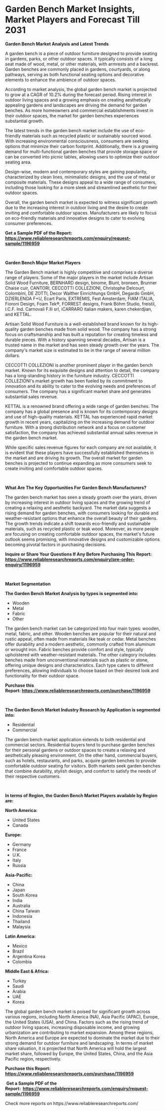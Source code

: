 <p><h1>Garden Bench Market Insights, Market Players and Forecast Till 2031</h1></p><p><strong>Garden Bench Market Analysis and Latest Trends</strong></p>
<p><p>A garden bench is a piece of outdoor furniture designed to provide seating in gardens, parks, or other outdoor spaces. It typically consists of a long seat made of wood, metal, or other materials, with armrests and a backrest. Garden benches are commonly placed in gardens, courtyards, or along pathways, serving as both functional seating options and decorative elements to enhance the ambience of outdoor spaces.</p><p>According to market analysis, the global garden bench market is projected to grow at a CAGR of 10.2% during the forecast period. Rising interest in outdoor living spaces and a growing emphasis on creating aesthetically appealing gardens and landscapes are driving the demand for garden benches. As more homeowners and commercial establishments invest in their outdoor spaces, the market for garden benches experiences substantial growth.</p><p>The latest trends in the garden bench market include the use of eco-friendly materials such as recycled plastic or sustainably sourced wood. With increasing environmental consciousness, consumers are seeking options that minimize their carbon footprint. Additionally, there is a growing demand for multi-functional garden benches that provide storage space or can be converted into picnic tables, allowing users to optimize their outdoor seating area.</p><p>Design-wise, modern and contemporary styles are gaining popularity, characterized by clean lines, minimalistic designs, and the use of metal or composite materials. These designs appeal to a wide range of consumers, including those looking for a more sleek and streamlined aesthetic for their outdoor spaces.</p><p>Overall, the garden bench market is expected to witness significant growth due to the increasing interest in outdoor living and the desire to create inviting and comfortable outdoor spaces. Manufacturers are likely to focus on eco-friendly materials and innovative designs to cater to evolving consumer preferences.</p></p>
<p><strong>Get a Sample PDF of the Report:&nbsp; <a href="https://www.reliableresearchreports.com/enquiry/request-sample/1196959">https://www.reliableresearchreports.com/enquiry/request-sample/1196959</a></strong></p>
<p>&nbsp;</p>
<p><strong>Garden Bench Major Market Players</strong></p>
<p><p>The Garden Bench market is highly competitive and comprises a diverse range of players. Some of the major players in the market include Artisan Solid Wood Furniture, BERNHARD design, binome, Blunt, bronsen, Brunner Chaise cuir, CANTORI, CECCOTTI COLLEZIONI, Christophe Delcourt, Colombini, DE ZOTTI, Decor Walther Einrichtungs GmbH, Degardo GmbH, DZIERLENGA F+U, Ecart Paris, EXTREMIS, Fest Amsterdam, FIAM ITALIA, Fioroni Design, Foam Tek®, FORREST designs, Frank Böhm Studio, freistil, I.C.F. Ind. Carnovali F.lli srl, iCARRARO italian makers, karen chekerdjian, and KETTAL.</p><p>Artisan Solid Wood Furniture is a well-established brand known for its high-quality garden benches made from solid wood. The company has a strong focus on craftsmanship and has built a reputation for creating timeless and durable pieces. With a history spanning several decades, Artisan is a trusted name in the market and has seen steady growth over the years. The company's market size is estimated to be in the range of several million dollars.</p><p>CECCOTTI COLLEZIONI is another prominent player in the garden bench market. Known for its exquisite designs and attention to detail, the company has a long-standing history in the furniture industry. CECCOTTI COLLEZIONI's market growth has been fueled by its commitment to innovation and its ability to cater to the evolving needs and preferences of consumers. The company has a significant market share and generates substantial sales revenue.</p><p>KETTAL is a renowned brand offering a wide range of garden benches. The company has a global presence and is known for its contemporary designs and use of high-quality materials. KETTAL has experienced rapid market growth in recent years, capitalizing on the increasing demand for outdoor furniture. With a strong distribution network and a focus on customer satisfaction, the company has achieved substantial annual sales revenue in the garden bench market.</p><p>While specific sales revenue figures for each company are not available, it is evident that these players have successfully established themselves in the market and are driving its growth. The overall market for garden benches is projected to continue expanding as more consumers seek to create inviting and comfortable outdoor spaces.</p></p>
<p>&nbsp;</p>
<p><strong>What Are The Key Opportunities For Garden Bench Manufacturers?</strong></p>
<p><p>The garden bench market has seen a steady growth over the years, driven by increasing interest in outdoor living spaces and the growing trend of creating a relaxing and aesthetic backyard. The market data suggests a rising demand for garden benches, with consumers looking for durable and weather-resistant options that enhance the overall beauty of their gardens. The growth trends indicate a shift towards eco-friendly and sustainable materials, such as recycled plastic or teak wood. Moreover, as more people are focusing on creating comfortable outdoor spaces, the market's future outlook seems promising, with innovative designs and customizable options becoming pivotal factors in purchasing decisions.</p></p>
<p><strong>Inquire or Share Your Questions If Any Before Purchasing This Report: <a href="https://www.reliableresearchreports.com/enquiry/pre-order-enquiry/1196959">https://www.reliableresearchreports.com/enquiry/pre-order-enquiry/1196959</a></strong></p>
<p>&nbsp;</p>
<p><strong>Market Segmentation</strong></p>
<p><strong>The Garden Bench Market Analysis by types is segmented into:</strong></p>
<p><ul><li>Wooden</li><li>Metal</li><li>Fabric</li><li>Other</li></ul></p>
<p><p>The garden bench market can be categorized into four main types: wooden, metal, fabric, and other. Wooden benches are popular for their natural and rustic appeal, often made from materials like teak or cedar. Metal benches offer durability and a modern aesthetic, commonly crafted from aluminum or wrought iron. Fabric benches provide comfort and style, typically upholstered with weather-resistant materials. The other category includes benches made from unconventional materials such as plastic or stone, offering unique designs and characteristics. Each type caters to different preferences, allowing individuals to choose based on their desired look and functionality for their outdoor space.</p></p>
<p><strong>Purchase this Report:&nbsp;<a href="https://www.reliableresearchreports.com/purchase/1196959">https://www.reliableresearchreports.com/purchase/1196959</a></strong></p>
<p>&nbsp;</p>
<p><strong>The Garden Bench Market Industry Research by Application is segmented into:</strong></p>
<p><ul><li>Residential</li><li>Commercial</li></ul></p>
<p><p>The garden bench market application extends to both residential and commercial sectors. Residential buyers tend to purchase garden benches for their personal gardens or outdoor spaces to create a relaxing and aesthetically pleasing environment. On the other hand, commercial buyers, such as hotels, restaurants, and parks, acquire garden benches to provide comfortable outdoor seating for visitors. Both markets seek garden benches that combine durability, stylish design, and comfort to satisfy the needs of their respective customers.</p></p>
<p>&nbsp;</p>
<p><strong>In terms of Region, the Garden Bench Market Players available by Region are:</strong></p>
<p>
    <p> <strong> North America: </strong>
        <ul>
            <li>United States</li>
            <li>Canada</li>
        </ul>
        </p> 
    <p> <strong> Europe: </strong>
        <ul>
            <li>Germany</li>
            <li>France</li>
            <li>U.K.</li>
            <li>Italy</li>
            <li>Russia</li>
        </ul>
        </p> 
    <p> <strong> Asia-Pacific: </strong>
        <ul>
            <li>China</li>
            <li>Japan</li>
            <li>South Korea</li>
            <li>India</li>
            <li>Australia</li>
            <li>China Taiwan</li>
            <li>Indonesia</li>
            <li>Thailand</li>
            <li>Malaysia</li>
        </ul>
        </p> 
    <p> <strong> Latin America: </strong>
        <ul>
            <li>Mexico</li>
            <li>Brazil</li>
            <li>Argentina Korea</li>
            <li>Colombia</li>
        </ul>
        </p> 
    <p> <strong> Middle East & Africa: </strong>
        <ul>
            <li>Turkey</li>
            <li>Saudi</li>
            <li>Arabia</li>
            <li>UAE</li>
            <li>Korea</li>
        </ul>
    </p>
    </p>
<p><p>The global garden bench market is poised for significant growth across various regions, including North America (NA), Asia Pacific (APAC), Europe, the United States (USA), and China. Factors such as the rising trend of outdoor living spaces, increasing disposable income, and growing urbanization are contributing to market expansion. Among these regions, North America and Europe are expected to dominate the market due to their strong demand for outdoor furniture and landscaping. In terms of market share valuation, it is projected that North America will hold the largest market share, followed by Europe, the United States, China, and the Asia Pacific region, respectively.</p></p>
<p><strong>Purchase this Report: <a href="https://www.reliableresearchreports.com/purchase/1196959">https://www.reliableresearchreports.com/purchase/1196959</a></strong></p>
<p>&nbsp;<strong>Get a Sample PDF of the Report:&nbsp;&nbsp;<a href="https://www.reliableresearchreports.com/enquiry/request-sample/1196959">https://www.reliableresearchreports.com/enquiry/request-sample/1196959</a></strong></p>
<p><strong></strong></p>
<p>Check more reports on https://www.reliableresearchreports.com/</p>